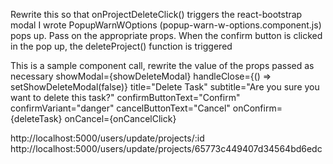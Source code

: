 Rewrite this so that onProjectDeleteClick() triggers the react-bootstrap modal I wrote PopupWarnWOptions (popup-warn-w-options.component.js) pops up. Pass on the appropriate props. When the confirm button is clicked in the pop up, the deleteProject() function is triggered

This is a sample component call, rewrite the value of the props passed as necessary
  showModal={showDeleteModal}
  handleClose={() => setShowDeleteModal(false)}
  title="Delete Task"
  subtitle="Are you sure you want to delete this task?"
  confirmButtonText="Confirm"
  confirmVariant="danger"
  cancelButtonText="Cancel"
  onConfirm={deleteTask}
  onCancel={onCancelClick}

  http://localhost:5000/users/update/projects/:id
  http://localhost:5000/users/update/projects/65773c449407d34564bd6edc